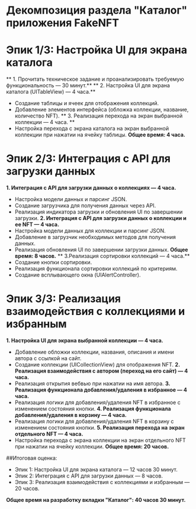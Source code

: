 # Декомпозиция раздела "Каталог" приложения FakeNFT

# Эпик 1/3: Настройка UI для экрана каталога
** 1. Прочитать техническое задание и проанализировать требуемую функциональность — 30 минут.**
** 2. Настройка UI для экрана каталога (UITableView) — 4 часа.**
- Создание таблицы и ячеек для отображения коллекций.
- Добавление элементов интерфейса (обложка коллекции, название, количество NFT).
** 3. Реализация перехода на экран выбранной коллекции — 4 часа. **
- Настройка перехода с экрана каталога на экран выбранной коллекции при нажатии на ячейку таблицы.
**Общее время: 4 часа.**

# Эпик 2/3: Интеграция с API для загрузки данных
**1. Интеграция с API для загрузки данных о коллекциях — 4 часа.**
- Настройка модели данных и парсинг JSON.
- Создание загрузчика для получения данных через API.
- Реализация индикатора загрузки и обновления UI по завершении загрузки.
**2. Интеграция с API для загрузки данных о коллекции и ее NFT — 4 часа.**
- Настройка модели данных для коллекции и парсинг JSON.
- Добавление в загрузчик необходимых методов для получения данных.
- Реализация обновления UI по завершении загрузки данных.
**Общее время: 8 часов.**
** 3.Реализация сортировки коллекций — 4 часа.**
- Создание кнопки сортировки.
- Реализация функционала сортировки коллекций по критериям.
- Создание всплывающего окна (UIAlertController).

# Эпик 3/3: Реализация взаимодействия с коллекциями и избранным
**1. Настройка UI для экрана выбранной коллекции — 4 часа.**
- Добавление обложки коллекции, названия, описания и имени автора с ссылкой на сайт.
- Создание коллекции (UICollectionView) для отображения NFT.
**2. Реализация взаимодействия с автором (переход на его сайт) — 4 часа.**
- Реализация открытия вебвью при нажатии на имя автора.
**3. Реализация функционала добавления/удаления в избранное — 4 часа.**
- Реализация логики для добавления/удаления NFT в избранное с изменением состояния кнопки.
**4. Реализация функционала добавления/удаления в корзину — 4 часа.**
- Реализация логики для добавления/удаления NFT в корзину с изменением состояния кнопки.
**5. Реализация перехода на экран отдельного NFT — 4 часа.**
- Настройка перехода с экрана коллекции на экран отдельного NFT при нажатии на ячейку коллекции.
**Общее время: 20 часов.**

##Итоговая оценка:
- Эпик 1: Настройка UI для экрана каталога — 12 часов 30 минут.
- Эпик 2: Интеграция с API для загрузки данных — 8 часов.
- Эпик 3: Реализация взаимодействия с коллекциями и избранным — 20 часов.

**Общее время на разработку вкладки "Каталог": 40 часов 30 минут.**
